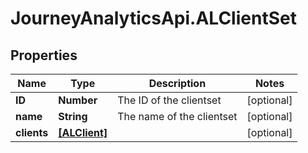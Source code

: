 # JourneyAnalyticsApi.ALClientSet

## Properties

Name | Type | Description | Notes
------------ | ------------- | ------------- | -------------
**ID** | **Number** | The ID of the clientset | [optional] 
**name** | **String** | The name of the clientset | [optional] 
**clients** | [**[ALClient]**](ALClient.md) |  | [optional] 


